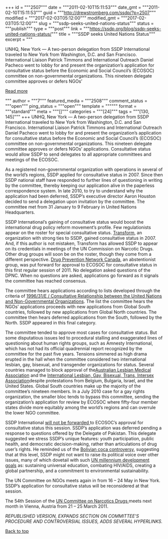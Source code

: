 +++
id = """2507"""
date = """2011-02-10T15:11:53"""
date_gmt = """2011-02-10T15:11:53"""
guid = """http://drewstromberg.com/ssdp/?p=2507"""
modified = """2017-02-03T05:12:00"""
modified_gmt = """2017-02-03T05:12:00"""
slug = """ssdp-seeks-united-nations-status"""
status = """publish"""
type = """post"""
link = """https://ssdp.org/blog/ssdp-seeks-united-nations-status/"""
title = """SSDP seeks United Nations Status"""
excerpt = """<p>UNHQ, New York &#8212; A two-person delegation from SSDP International traveled to New York from Washington, D.C. and San Francisco. International Liaison Patrick Timmons and International Outreach Daniel Pacheco went to lobby for and present the organization&#8217;s application for consultative status before the Economic and Social Council&#8217;s (ECOSOC) committee on non-governmental organizations. This nineteen delegate committee approves or defers NGOs&#8217;</p>
<div class="h10"></div>
<p><a class="more-link2 flat" href="https://ssdp.org/blog/ssdp-seeks-united-nations-status/">Read more</a></p>
"""
author = """7"""
featured_media = """2508"""
comment_status = """open"""
ping_status = """open"""
template = """"""
format = """standard"""
meta = """[]"""
categories = """[24]"""
tags = """[130, 145]"""
+++
UNHQ, New York &#8212; A two-person delegation from SSDP International traveled to New York from Washington, D.C. and San Francisco. International Liaison Patrick Timmons and International Outreach Daniel Pacheco went to lobby for and present the organization&#8217;s application for consultative status before the Economic and Social Council&#8217;s (ECOSOC) committee on non-governmental organizations. This nineteen delegate committee approves or defers NGOs&#8217; applications. Consultative status would allow SSDP to send delegates to all appropriate committees and meetings of the ECOSOC.

As a registered non-governmental organization with operations in several of the world&#8217;s regions, SSDP applied for consultative status in 2007. Since then SSDP national staff have responded to further lines of questioning in writing by the committee, thereby keeping our application alive in the paperless correspondence system. In late 2010, to try to understand why the application had been deferred, SSDP&#8217;s executive director Aaron Houston decided to send a delegation upon invitation by the committee. The committee met from 31 January to 9 February in United Nations Headquarters.

SSDP International&#8217;s gaining of consultative status would boost the international drug policy reform movement&#8217;s profile. Few regulationists appear on the roster for special consultative status. <a href="http://www.tdpf.org.uk/">Transform</a>, an organization with strong ties to SSDP, gained consultative status in 2007. And, if this author is not mistaken, Transform has allowed SSDP to appear on its credentials in meetings of the UN Commission on Narcotic Drugs. Other drug groups will soon be on the roster, though they come from a different perspective. <a href="http://dpnoc.ca/">Drug Prevention Network Canada</a>, an abstentionist group, was put forward for approval to ECOSOC for consultative status in this first regular session of 2011. No delegation asked questions of the DPNC. When no questions are asked, applications go forward as it signals the committee has reached consensus.

The committee hears applications according to lists developed through the criteria of <a href="http://www.un.org/documents/ecosoc/res/1996/eres1996-31.htm">1996/31/E / Consultative Relationship between the United Nations and Non-Governmental Organizations</a>. The list the committee hears the NGOs&#8217; applications proceeds with new applications from Global South countries, followed by new applications from Global North countries. The committee then hears deferred applications from the South, followed by the North. SSDP appeared in this final category.

The committee tended to approve most cases for consultative status. But some disputatious issues led to procedural stalling and exaggerated lines of questioning about human rights groups, such as Amnesty International, which has not had its official quadrennial report recognized by the committee for the past five years. Tensions simmered as high drama erupted in the hall when the committee considered two international lesbian, gay, bisexual, and transgender organizations for status. Several countries managed to block approval of the<a href="http://www.almas.net.au/">Australian Lesbian Medical Association</a> and the <a href="http://ilga.org/">International Lesbian, Gay, Bisexual, Trans, Intersex Association</a>despite protestations from Belgium, Bulgaria, Israel, and the United States. Global South countries make up the majority of the committee&#8217;s nineteen members. In a July 2010 case for a gay rights organization, the smaller bloc tends to bypass this committee, sending the organization&#8217;s application for review by ECOSOC where fifty-four member states divide more equitably among the world&#8217;s regions and can overrule the lower NGO committee.

SSDP International <a href="http://www.un.org/News/Press/docs//2011/ecosoc6461.doc.htm">will not be forwarded </a>to ECOSOC&#8217;s approval for consultative status this session. SSDP&#8217;s application was deferred pending a response to questions offered by the Delegate of Pakistan. This delegate suggested we stress SSDP&#8217;s unique features: youth participation, public health, and democratic decision-making, rather than articulations of drug user&#8217;s rights. He reminded us of the <a href="http://www.drugwarrant.com/2011/01/update-on-bolivia-amendment-to-single-convention/">Bolivian coca controversy</a>, suggesting that at this level, SSDP might not want to raise its political voice over other issues, many of which dovetail with such <a href="http://www.un.org/millenniumgoals/">UN millennium development goals</a> as: sustaining universal education, combating HIV/AIDS, creating a global partnership, and a commitment to environmental sustainability.

The UN Committee on NGOs meets again in from 16 &#8211; 24 May in New York. SSDP&#8217;s application for consultative status will be reconsidered at that session.

The 54th Session of the <a href="http://www.unodc.org/unodc/en/commissions/CND/index.html">UN Committee on Narcotics Drugs </a>meets next month in Vienna, Austria from 21 &#8211; 25 March 2011.

<em>REPUBLISHED VERSION, EXPANDS SECTION ON COMMITTEE&#8217;S PROCEDURE AND CONTROVERSIAL ISSUES, ADDS SEVERAL HYPERLINKS.</em>

<a title="Back to Top" href="http://ssdp.org/news/blog/ssdp-seeks-united-nations-status#top">Back to top</a>

